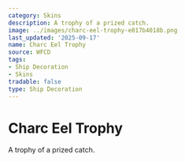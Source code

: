 ```yaml
---
category: Skins
description: A trophy of a prized catch.
image: ../images/charc-eel-trophy-e017b4018b.png
last_updated: '2025-09-17'
name: Charc Eel Trophy
source: WFCD
tags:
- Ship Decoration
- Skins
tradable: false
type: Ship Decoration
---
```


# Charc Eel Trophy

A trophy of a prized catch.

